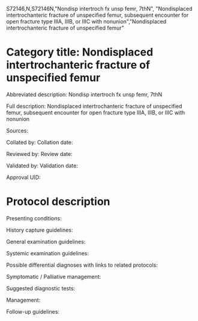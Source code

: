 S72146,N,S72146N,"Nondisp intertroch fx unsp femr, 7thN", "Nondisplaced intertrochanteric fracture of unspecified femur, subsequent encounter for open fracture type IIIA, IIIB, or IIIC with nonunion","Nondisplaced intertrochanteric fracture of unspecified femur"
# Category title: Nondisplaced intertrochanteric fracture of unspecified femur

Abbreviated description: Nondisp intertroch fx unsp femr, 7thN

Full description: Nondisplaced intertrochanteric fracture of unspecified femur, subsequent encounter for open fracture type IIIA, IIIB, or IIIC with nonunion

Sources:

Collated by:
Collation date:

Reviewed by:
Review date:

Validated by:
Validation date:

Approval UID:

# Protocol description

Presenting conditions:

History capture guidelines:

General examination guidelines:

Systemic examination guidelines:

Possible differential diagnoses with links to related protocols:

Symptomatic / Palliative management:

Suggested diagnostic tests:

Management:

Follow-up guidelines:

